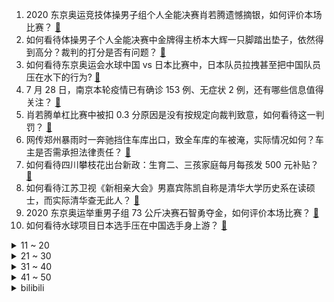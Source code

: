 1. 2020 东京奥运竞技体操男子组个人全能决赛肖若腾遗憾摘银，如何评价本场比赛？ [:link:](https://www.zhihu.com/question/475629453)
2. 如何看待体操男子个人全能决赛中金牌得主桥本大辉一只脚踏出垫子，依然得到高分？裁判的打分是否有问题？ [:link:](https://www.zhihu.com/question/475657677)
3. 如何看待东京奥运会水球中国 vs 日本比赛中，日本队员拉拽甚至把中国队员压在水下的行为? [:link:](https://www.zhihu.com/question/475631555)
4. 7 月 28 日，南京本轮疫情已有确诊 153 例、无症状 2 例，还有哪些信息值得关注？ [:link:](https://www.zhihu.com/question/475504593)
5. 肖若腾单杠比赛中被扣 0.3 分原因是没有按规定向裁判致意，如何看待这一判罚？ [:link:](https://www.zhihu.com/question/475680419)
6. 网传郑州暴雨时一奔驰挡住车库出口，致全车库的车被淹，实际情况如何？车主是否需承担法律责任？ [:link:](https://www.zhihu.com/question/475418733)
7. 如何看待四川攀枝花出台新政：生育二、三孩家庭每月每孩发 500 元补贴？ [:link:](https://www.zhihu.com/question/475581424)
8. 如何看待江苏卫视《新相亲大会》男嘉宾陈凯自称是清华大学历史系在读硕士，而实际清华查无此人？ [:link:](https://www.zhihu.com/question/475242135)
9. 2020 东京奥运举重男子组 73 公斤决赛石智勇夺金，如何评价本场比赛？ [:link:](https://www.zhihu.com/question/475636783)
10. 如何看待水球项目日本选手压在中国选手身上游？ [:link:](https://www.zhihu.com/question/475657241)
<details>
<summary>11 ~ 20</summary>

11. 如何看待东京奥运会桃田贤斗 0:2 被爆冷门，不敌韩国小将许侊熙？ [:link:](https://www.zhihu.com/question/475652290)
12. 奥运神射手许海峰视力不足 0.5，张梦圆近视 600 度，近视也可以练射击吗？他们是如何看清靶子的？ [:link:](https://www.zhihu.com/question/474850082)
13. 特朗普炮轰跨性别运动员参加女子项目：他们在夺走女性的权利，如何看待其观点？ [:link:](https://www.zhihu.com/question/475290957)
14. 如何评价 2020 东京奥运乒乓球男单 1/4 决赛樊振东 4:0 横扫韩国选手郑荣植晋级 4 强？ [:link:](https://www.zhihu.com/question/475494265)
15. 如何看待日媒称「中国代表团场边加油违规」？ [:link:](https://www.zhihu.com/question/475273810)
16. 大连市诊断的四例无症状感染者均在张家界观看过同场演出，目前情况如何？ [:link:](https://www.zhihu.com/question/475533632)
17. 请问画成这样，可以接稿吗，我是不是不适合接稿？ [:link:](https://www.zhihu.com/question/474712257)
18. 不结婚，不生孩子的生活怎么样？ [:link:](https://www.zhihu.com/question/471954448)
19. 想知道如果我用了别人的小说里的一个剧情，但是我标注了那个剧情的出处还算是抄袭吗？ [:link:](https://www.zhihu.com/question/475536261)
20. 如何看待2021年7月28日A股大跌? [:link:](https://www.zhihu.com/question/475469075)
</details>
<details>
<summary>21 ~ 30</summary>

21. 如何评价 2021 年 Q2 国内手机市场排名：vivo 排名第一，荣耀挤进前五？ [:link:](https://www.zhihu.com/question/475518075)
22. 如何评价 2021 年清华美院本科动画毕设《万华镜》？ [:link:](https://www.zhihu.com/question/468063157)
23. 2021 LPL 夏季赛iG 0:2 BLG，如何评价这场比赛？ [:link:](https://www.zhihu.com/question/475637313)
24. 父母觉得男朋友父母文化程度不高家庭条件不好，怎么办？ [:link:](https://www.zhihu.com/question/475350349)
25. 世卫组织称新冠 Delta 变异株正在成为全球主要流行的变异株，将带来哪些影响？ [:link:](https://www.zhihu.com/question/465893697)
26. 《我在他乡挺好的》有哪些戳中你的写实瞬间？ [:link:](https://www.zhihu.com/question/473668464)
27. 在领悟到什么道理后，你的人生从此轻松了起来？ [:link:](https://www.zhihu.com/question/467881890)
28. 你敢到点就按时下班吗？ [:link:](https://www.zhihu.com/question/457104253)
29. 「鸡蛋不能放在同一个篮子里」这句话在投资界普遍适用吗，正确操作是怎样的？ [:link:](https://www.zhihu.com/question/471743829)
30. 如何看待 7 月 28 日腾讯电子签新推出的「小借条」功能？电子签约在法律上有效吗？ [:link:](https://www.zhihu.com/question/475533098)
</details>
<details>
<summary>31 ~ 40</summary>

31. 武汉一爹爹吃隔夜菜引发急性肾衰竭，如何有效劝阻老一辈不要吃隔夜菜？ [:link:](https://www.zhihu.com/question/475226133)
32. 如果真的喜欢一个人，可以忍住不联系吗？ [:link:](https://www.zhihu.com/question/471130678)
33. 女孩子真的会喜欢对她好的那个人吗？ [:link:](https://www.zhihu.com/question/470046725)
34. 会计专业现在就业怎么样，建不建议报会计专业？ [:link:](https://www.zhihu.com/question/333753646)
35. 「双减」规定发布后，真正想提高成绩、进行课外补习的孩子该怎么办？这部分需求怎么满足？ [:link:](https://www.zhihu.com/question/474700861)
36. 如何看待那些借钱也要买豪车的人，这是一种怎样的心态？他们的结局是怎样的？ [:link:](https://www.zhihu.com/question/475407214)
37. 南京宣布暂停 KTV、电影院、健身房等密闭场所营业，透露了哪些信息？目前当地情况如何？ [:link:](https://www.zhihu.com/question/475299164)
38. 女程序员应该如何提升自己？ [:link:](https://www.zhihu.com/question/470630484)
39. 如何评价苹果 2021 Q3 业绩，iPhone销售同比增长近 50%，大中华区营收增长 58%？ [:link:](https://www.zhihu.com/question/475497497)
40. 你们网恋奔现会尴尬吗？ [:link:](https://www.zhihu.com/question/425637643)
</details>
<details>
<summary>41 ~ 50</summary>

41. 成都新增 5 例本土确诊病例，1 例无症状感染病例，还有哪些信息值得关注？ [:link:](https://www.zhihu.com/question/475463286)
42. 如何看待东京奥运会体操女子团体决赛拜尔斯跳马成绩不佳，并且在跳马后就退赛？这会带来什么影响？ [:link:](https://www.zhihu.com/question/475390625)
43. 如何以「我同天帝和离已有三千年」开头写一个故事？ [:link:](https://www.zhihu.com/question/474685510)
44. 作为独立的成年人来说，结婚门当户对真的很重要吗？ [:link:](https://www.zhihu.com/question/465578815)
45. 为什么《还珠格格》里面老佛爷对紫薇没好感？ [:link:](https://www.zhihu.com/question/37078865)
46. 如何评价《明日方舟》的限定频率或增加到一年五个？ [:link:](https://www.zhihu.com/question/474878240)
47. 买房时你有哪些不经意的举动让自己受益良多？ [:link:](https://www.zhihu.com/question/473468571)
48. 如何评价时代少年团的新歌《我喜欢你》？ [:link:](https://www.zhihu.com/question/474957318)
49. 日本版权保护那么严格，为什么基层动画制作者的待遇还是那么差？赚来的钱都去哪了？ [:link:](https://www.zhihu.com/question/472225360)
50. 什么时候你觉得读书真的很有用？ [:link:](https://www.zhihu.com/question/474593932)
</details><details>
<summary>bilibili</summary>

1. 【何同学】我毕业了！！ [:link:](//www.bilibili.com/video/BV1764y167Lp)
2. 心痛！李云龙冲冠一怒为和尚报仇！《亮剑》P6 [:link:](//www.bilibili.com/video/BV1Z64y1q7EB)
3. 假扮成理发师，给熊孩子剪头发，差点给我笑死... [:link:](//www.bilibili.com/video/BV1tb4y1r7Wv)
4. 东 京 奥 运 会 [:link:](//www.bilibili.com/video/BV1Q64y1q7sj)
5. 破了世界纪录、拿了60块金牌！却被全民网暴13年！【史上最惨英雄】刘翔奥运传奇(下) [:link:](//www.bilibili.com/video/BV1t64y167yf)
6. 零 氪 之 友（第十期） [:link:](//www.bilibili.com/video/BV1VU4y1H72J)
7. 【龚俊】工作日vlog2.0 [:link:](//www.bilibili.com/video/BV1YM4y1T7qD)
8. 我的世界、迷你世界 侵权案终审即将开庭 [:link:](//www.bilibili.com/video/BV11V411p7UP)
9. （ 无 名 英 雄 ） [:link:](//www.bilibili.com/video/BV1bv411n7yN)
10. 【精灵射箭手】这是从迪士尼逃出来参加奥运会的吗？ [:link:](//www.bilibili.com/video/BV1N54y177DJ)
<details>
<summary>11 ~ 20</summary>

11. 反华外媒被郑州群众围住：“被中国暴民攻击”了！ [:link:](//www.bilibili.com/video/BV1ug41177t5)
12. 黄皮外星人，中国区总代理 [:link:](//www.bilibili.com/video/BV12X4y1c7AD)
13. 和梅小姐的婚后生活 [:link:](//www.bilibili.com/video/BV14g41177J7)
14. 上单就是跪着赢游戏的？ [:link:](//www.bilibili.com/video/BV1Hb4y1r7Rv)
15. 救命！这是谁发明的吃法！给我站出来！ [:link:](//www.bilibili.com/video/BV1x64y167hV)
16. OMG……这难道就是冰上的仙女吗……【本田真凜】【花样滑冰】 [:link:](//www.bilibili.com/video/BV1Yo4y1Q71P)
17. 一方有难八方支援，河南加油，新乡加油 [:link:](//www.bilibili.com/video/BV1E54y1J7mv)
18. 【INTO1-刘彰】Chills - 拨开乌云的一缕阳光 歌词vlog第二期 [:link:](//www.bilibili.com/video/BV1X64y1q7Z7)
19. 森林冰火人/meme[Machine Gun] [:link:](//www.bilibili.com/video/BV1b44y117Gz)
20. 这是我四天没更新的理由 [:link:](//www.bilibili.com/video/BV1EU4y1H7Gf)
</details>
<details>
<summary>21 ~ 30</summary>

21. 虚 吹 一 球 [:link:](//www.bilibili.com/video/BV1Jq4y1X7Xu)
22. 【花玲】可莉生日信件 [:link:](//www.bilibili.com/video/BV1Sv411E7uX)
23. 《稻妻旅行者丢人图鉴》 [:link:](//www.bilibili.com/video/BV1rq4y1X7Kg)
24. 失败500次，终于通关了这款病丧级海绵宝宝游戏！ [:link:](//www.bilibili.com/video/BV1ev411E7JM)
25. 【猛男舞团】第一次读评论丨跳舞真的能减肥吗？ [:link:](//www.bilibili.com/video/BV1s54y1J7LN)
26. 村里迎来结婚喜事，村民主动送食物庆祝，大家打成一片 [:link:](//www.bilibili.com/video/BV11v411n78b)
27. 老娘的钱，你骗不走 [:link:](//www.bilibili.com/video/BV1i341167vE)
28. 【JUMP】垃圾原神，拉高门槛。 [:link:](//www.bilibili.com/video/BV1544y117ER)
29. “请求网友理性消费，不要神化鸿星尔克” [:link:](//www.bilibili.com/video/BV1yX4y1c7sy)
30. 原来，这就是‘垄断’... [:link:](//www.bilibili.com/video/BV1364y1B7j2)
</details>
<details>
<summary>31 ~ 40</summary>

31. 我只用了一分钟，就让你们昏昏欲睡 [:link:](//www.bilibili.com/video/BV1B64y1x7Me)
32. 世界上最好吃的炸鸡翅，帅小伙尝试制作，太好吃了吧！ [:link:](//www.bilibili.com/video/BV1ZL411J7zf)
33. 妙龄少女竟手工制出长达5米的“龙筋”？这神奇的口感…… [:link:](//www.bilibili.com/video/BV1b54y1J7Ja)
34. 我们的14年 就这样一步步靠近向往的生活…… [:link:](//www.bilibili.com/video/BV1XX4y1c7VH)
35. 我的天！这居然是02的女孩子，你们练花滑的怕不是都是仙女吧！！【陈虹伊|花样滑冰】 [:link:](//www.bilibili.com/video/BV1Jw411R7mM)
36. 用1000只狐狸播放bad apple！ [:link:](//www.bilibili.com/video/BV1uo4y1S7mE)
37. 《 B 界 西 游 不 同 等 级 现 状》 [:link:](//www.bilibili.com/video/BV1q54y1J7tT)
38. 鸿星尔克直播间现状 [:link:](//www.bilibili.com/video/BV1J54y1J7kD)
39. 360度失败镜头花絮！【微距世界】 [:link:](//www.bilibili.com/video/BV1s64y167mS)
40. 中国人真的好温柔呀，连打个乒乓球都可以给你感动到 [:link:](//www.bilibili.com/video/BV1Bq4y1H7uj)
</details>
<details>
<summary>41 ~ 50</summary>

41. 诈骗犯装晕三天被饭香醒【阅片无数Ⅱ 12】 [:link:](//www.bilibili.com/video/BV1f64y1q7gg)
42. 所以人平平安安 [:link:](//www.bilibili.com/video/BV1mb4y167Ri)
43. 稻妻才开几天，外网属实是把璃月当家回了。 [:link:](//www.bilibili.com/video/BV1Aq4y1p7QF)
44. 德国军人如何抢劫政府？【硬核狠人04】 [:link:](//www.bilibili.com/video/BV1a3411677R)
45. 【张继科】国乒加油 [:link:](//www.bilibili.com/video/BV1wf4y1L76j)
46. 同 城 五 大 聪 明 [:link:](//www.bilibili.com/video/BV1q54y1J74y)
47. 鸿星尔克的爆红，让谁心里不爽了？ [:link:](//www.bilibili.com/video/BV1sL411p74K)
48. 耳机党福利！脆皮烤五花肉，一口汁水四溢。 [:link:](//www.bilibili.com/video/BV1ky4y1j7rx)
49. 让骗子爱上化学 [:link:](//www.bilibili.com/video/BV12g411M7gM)
50. 有没有发现奥运没有俄罗斯运动队？ [:link:](//www.bilibili.com/video/BV1Nb4y1r7BL)
</details>
<details>
<summary>51 ~ 60</summary>

51. 如果衣服不好看是本人问题，和鸿星尔克没有关系 [:link:](//www.bilibili.com/video/BV14g411778P)
52. 10万人打出9.5，火遍全网13年，季季高分不愧为神剧！《绝命毒师》第四季1-3 [:link:](//www.bilibili.com/video/BV1j44y117yw)
53. 疯了！这真的疯了！为了这件事他们准备三个月… [:link:](//www.bilibili.com/video/BV1E54y1J7rN)
54. 【川普】Viva la Vida - 生命不息，皇朝不已 [:link:](//www.bilibili.com/video/BV1ff4y157C1)
55. 韩红“明年实在没钱了做不了了，我就带着人去长城捡垃圾去” [:link:](//www.bilibili.com/video/BV1oP4y147of)
56. 不要啊佩奇！！！！！！！！！！ [:link:](//www.bilibili.com/video/BV1Sv411E7mT)
57. 【原神】可莉：今天俺生日嗷，你乖乖把材料交出来。龙王：？可古岩龙蜥在隔壁啊！！！ [:link:](//www.bilibili.com/video/BV1mq4y1X7M8)
58. 慈善不分大小，略尽绵力，一方有难，八方支援、河南加油 [:link:](//www.bilibili.com/video/BV1VL411n7FD)
59. 妈妈问我:看东奥会 为什么一脸花痴笑？ [:link:](//www.bilibili.com/video/BV1eM4y1T78y)
60. 6个人搬4吨物资，亲身体验才知道救灾物资是这样送到灾民手里的 [:link:](//www.bilibili.com/video/BV1ZU4y1n7Sp)
</details>
<details>
<summary>61 ~ 70</summary>

61. 童年火遍全国的抢车游戏 最后的结局究竟是什么？ [:link:](//www.bilibili.com/video/BV1xq4y1X7z6)
62. 一年，怎么上650？ [:link:](//www.bilibili.com/video/BV1zq4y1W7RV)
63. 刘诗雯说：对不起大家 [:link:](//www.bilibili.com/video/BV1n64y1x74Z)
64. 祖 传 秘 方 传 女 不 传 男 [:link:](//www.bilibili.com/video/BV1Ry4y1j7Bi)
65. 【罗翔】利用系统漏洞欺骗机器，属于盗窃还是诈骗？ [:link:](//www.bilibili.com/video/BV1w54y1J798)
66. 【跳水梦之队】【花式跳水】2017香港慈善大汇演，梦之队太可爱了~ [:link:](//www.bilibili.com/video/BV1Ry4y1j77a)
67. 你那是想看奥运会吗？我都不好意思点破你！ [:link:](//www.bilibili.com/video/BV15o4y1Q7HF)
68. 【LPL夏季赛】7月27日 TES vs IG [:link:](//www.bilibili.com/video/BV1Xg411j7rp)
69. 当你的眼睛「内置了黑洞！」吸爆一切生物和玩家？？！ [:link:](//www.bilibili.com/video/BV1Aq4y1p7Vx)
70. 【抽奖】80w粉丝大福利：送你台2W元的游戏主机和雷蛇全家桶！ [:link:](//www.bilibili.com/video/BV1By4y1j73y)
</details>
<details>
<summary>71 ~ 80</summary>

71. 福原爱离婚后首出镜，担任奥运解说员，为中国加油遭日本网友吐槽 [:link:](//www.bilibili.com/video/BV1ML411n7cC)
72. 葫芦娃：我白嫖怎么了！ [:link:](//www.bilibili.com/video/BV1N64y1B7kJ)
73. 你两不去珍珠港真的可惜了 [:link:](//www.bilibili.com/video/BV1i64y1x7zR)
74. 在英国点光烧烤店所有的炸串要多少钱 [:link:](//www.bilibili.com/video/BV1h64y1x7m7)
75. 梦幻联动丨35位百万粉UP主都爱听什么歌? [:link:](//www.bilibili.com/video/BV1ng411M7Er)
76. 杨倩夺金有多难？10米气步枪的靶子这就离谱！！！ [:link:](//www.bilibili.com/video/BV1DL411J7yn)
77. 三句话，进球18个 [:link:](//www.bilibili.com/video/BV1kf4y157Hi)
78. 这个视频给许昕、刘诗雯：拼过，就是真英雄！ [:link:](//www.bilibili.com/video/BV1Vb4y1r7hs)
79. 【鬼谷说】 心脏与血液（其一）：天演之道 变化万千 [:link:](//www.bilibili.com/video/BV1HM4y1N7fq)
80. “我不会抱啊，这跟偷地雷似的…” [:link:](//www.bilibili.com/video/BV1Zf4y157ik)
</details>
<details>
<summary>81 ~ 90</summary>

81. 【新概念音游】竖起大拇指，__________。EBIMAYO——GOODRAGE [:link:](//www.bilibili.com/video/BV1sU4y1H7vh)
82. 《明日方舟》夏日嘉年华限时活动宣传PV [:link:](//www.bilibili.com/video/BV1fy4y1L7Rq)
83. 当我的世界每个方块都会攻击玩家 [:link:](//www.bilibili.com/video/BV1gL411n7kr)
84. 离谱！这期太赚钱了！！！#8 [:link:](//www.bilibili.com/video/BV1GU4y1H7bY)
85. 稻 妻 P V 录 制 事 故 [:link:](//www.bilibili.com/video/BV1654y1J7JD)
86. 我第一次体会到了濒临死亡的感觉…… [:link:](//www.bilibili.com/video/BV1d44y1y7s8)
87. 在猫咪干饭时偷走食物！猫：变成空气？ [:link:](//www.bilibili.com/video/BV1v54y1J7RH)
88. ［明日方舟］ 舒 服 多 了 [:link:](//www.bilibili.com/video/BV1dv411E7Ch)
89. 【BW2021】前方高能.那些展会上的顶尖Cosplay. [:link:](//www.bilibili.com/video/BV1ph411r7eA)
90. 电 车 之 👴（下集） [:link:](//www.bilibili.com/video/BV1mf4y1571Y)
</details>
<details>
<summary>91 ~ 100</summary>

91. 当我的世界拥有「物理引擎」!! [:link:](//www.bilibili.com/video/BV1GM4y1N7dp)
92. 永远不要挑战动物的本性 [:link:](//www.bilibili.com/video/BV1bo4y1Q7kX)
93. 卧槽！当年他凭一己之力就能抗住电视剧的半壁江山！ [:link:](//www.bilibili.com/video/BV1v341167Qw)
94. 你 真 敢 开 枪 啊 ？ [:link:](//www.bilibili.com/video/BV17w411R7Eb)
95. 试吃顶级三文鱼帝王鲑，入口就爆油，爽到全身发抖 [:link:](//www.bilibili.com/video/BV1A54y1J7BQ)
96. 温酒斩华佗 [:link:](//www.bilibili.com/video/BV1vq4y1H7s9)
97. 北京冬奥村已交付使用，运动员们住的地方里面长啥样？ [:link:](//www.bilibili.com/video/BV1Pw411R74c)
98. 【时长6小时36分】值得你单曲循环的100首宝藏热歌合集！可后台播放 [:link:](//www.bilibili.com/video/BV1sw411971F)
99. 不要“做”挑战？（BW版） [:link:](//www.bilibili.com/video/BV1b341167kq)
100. 我们从拼多多买来了第四期热门玩具… [:link:](//www.bilibili.com/video/BV1Go4y1Q7U7)
</details></details>